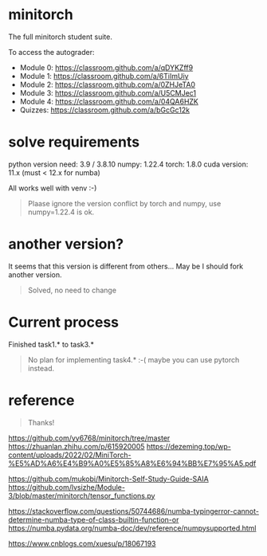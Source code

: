 # minitorch
The full minitorch student suite. 


To access the autograder: 

* Module 0: https://classroom.github.com/a/qDYKZff9
* Module 1: https://classroom.github.com/a/6TiImUiy
* Module 2: https://classroom.github.com/a/0ZHJeTA0
* Module 3: https://classroom.github.com/a/U5CMJec1
* Module 4: https://classroom.github.com/a/04QA6HZK
* Quizzes: https://classroom.github.com/a/bGcGc12k


# solve requirements

python version need: 3.9 / 3.8.10
numpy: 1.22.4
torch: 1.8.0
cuda version: 11.x (must < 12.x for numba)

All works well with venv :-)
> Plaase ignore the version conflict by torch and numpy, use numpy=1.22.4 is ok.

# another version?

It seems that this version is different from others...
May be I should fork another version.
> Solved, no need to change

# Current process
Finished task1.* to task3.*
> No plan for implementing task4.* :-( maybe you can use pytorch instead.

# reference
> Thanks!

https://github.com/yy6768/minitorch/tree/master
https://zhuanlan.zhihu.com/p/615920005
https://dezeming.top/wp-content/uploads/2022/02/MiniTorch-%E5%AD%A6%E4%B9%A0%E5%85%A8%E6%94%BB%E7%95%A5.pdf

https://github.com/mukobi/Minitorch-Self-Study-Guide-SAIA
https://github.com/lvsizhe/Module-3/blob/master/minitorch/tensor_functions.py

https://stackoverflow.com/questions/50744686/numba-typingerror-cannot-determine-numba-type-of-class-builtin-function-or
https://numba.pydata.org/numba-doc/dev/reference/numpysupported.html

https://www.cnblogs.com/xuesu/p/18067193